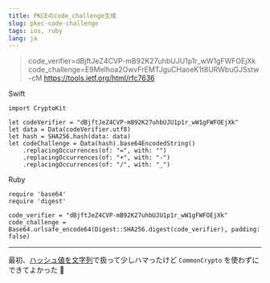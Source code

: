 ```yaml
---
title: PKCEのcode_challenge生成
slug: pkec-code-challenge
tags: ios, ruby
lang: ja
---
```


> code_verifier=dBjftJeZ4CVP-mB92K27uhbUJU1p1r_wW1gFWFOEjXk
> code_challenge=E9Melhoa2OwvFrEMTJguCHaoeK1t8URWbuGJSstw-cM
https://tools.ietf.org/html/rfc7636

Swift

```
import CryptoKit

let codeVerifier = "dBjftJeZ4CVP-mB92K27uhbUJU1p1r_wW1gFWFOEjXk"
let data = Data(codeVerifier.utf8)
let hash = SHA256.hash(data: data)
let codeChallenge = Data(hash).base64EncodedString()
    .replacingOccurrences(of: "=", with: "")
    .replacingOccurrences(of: "+", with: "-")
    .replacingOccurrences(of: "/", with: "_")
```

Ruby

```
require 'base64'
require 'digest'

code_verifier = "dBjftJeZ4CVP-mB92K27uhbUJU1p1r_wW1gFWFOEjXk"
code_challenge = Base64.urlsafe_encode64(Digest::SHA256.digest(code_verifier), padding: false)
```

---

最初、[ハッシュ値を文字列](https://www.hackingwithswift.com/example-code/cryptokit/how-to-calculate-the-sha-hash-of-a-string-or-data-instance)で扱って少しハマったけど `CommonCrypto` を使わずにできてよかった 🎉
